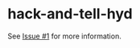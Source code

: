 hack-and-tell-hyd
=================

See [Issue #1](https://github.com/punchagan/hack-and-tell-hyd/issues/1) for more information.
